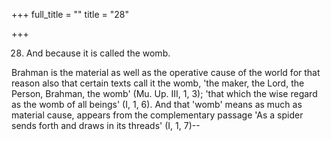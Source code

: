 +++
full_title = ""
title = "28"

+++


28. And because it is called the womb.

Brahman is the material as well as the operative cause of the world for that reason also that certain texts call it the womb, 'the maker, the Lord, the Person, Brahman, the womb' (Mu. Up. III, 1, 3); 'that which the wise regard as the womb of all beings' (I, 1, 6). And that 'womb' means as much as material cause, appears from the complementary passage 'As a spider sends forth and draws in its threads' (I, 1, 7)--

